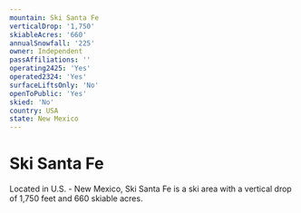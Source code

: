 ```yaml
---
mountain: Ski Santa Fe
verticalDrop: '1,750'
skiableAcres: '660'
annualSnowfall: '225'
owner: Independent
passAffiliations: ''
operating2425: 'Yes'
operated2324: 'Yes'
surfaceLiftsOnly: 'No'
openToPublic: 'Yes'
skied: 'No'
country: USA
state: New Mexico
---
```


# Ski Santa Fe

Located in U.S. - New Mexico, Ski Santa Fe is a ski area with a vertical drop of 1,750 feet and 660 skiable acres.
